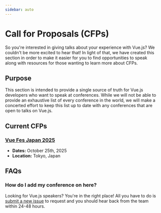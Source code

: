 ```yaml
---
sidebar: auto
---
```


# Call for Proposals (CFPs)

So you're interested in giving talks about your experience with Vue.js? We couldn't be more excited to hear that! In light of that, we have created this section in order to make it easier for you to find opportunities to speak along with resources for those wanting to learn more about CFPs.

## Purpose

This section is intended to provide a single source of truth for Vue.js developers who want to speak at conferences. While we will not be able to provide an exhaustive list of every conference in the world, we will make a concerted effort to keep this list up to date with any conferences that are open to talks on Vue.js.

## Current CFPs

### [Vue Fes Japan 2025](https://vuefes.jp/2025/)

- **Dates:** October 25th, 2025
- **Location:** Tokyo, Japan

## FAQs

### How do I add my conference on here?

Looking for Vue.js speakers? You're in the right place! All you have to do is [submit a new issue](https://github.com/vuejs/events/issues/new?assignees=&labels=&template=cfp-submission.md&title=%5BCFP%5D) to request and you should hear back from the team within 24-48 hours.
